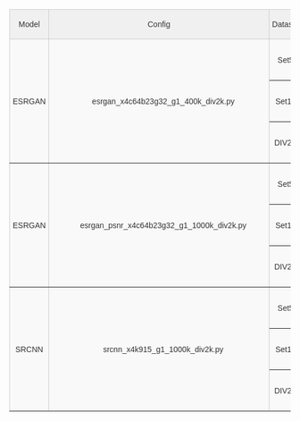 <head>
  <style type="text/css">
  .tg  {border-collapse:collapse;border-color:#ccc;border-spacing:0;}
  .tg td{background-color:#fff;border-color:#ccc;border-style:solid;border-width:1px;color:#333;
    font-family:Arial, sans-serif;font-size:14px;overflow:hidden;padding:10px 5px;word-break:normal;}
  .tg th{background-color:#f0f0f0;border-color:#ccc;border-style:solid;border-width:1px;color:#333;
    font-family:Arial, sans-serif;font-size:14px;font-weight:normal;overflow:hidden;padding:10px 5px;word-break:normal;}
  .tg .tg-9wq8{border-color:inherit;text-align:center;vertical-align:middle}
  .tg .tg-kyy7{background-color:#f9f9f9;border-color:inherit;text-align:center;vertical-align:middle}
  </style>
</head>
<table class="tg">
<thead>
  <tr>
    <th class="tg-9wq8">Model</th>
    <th class="tg-9wq8">Config</th>
    <th class="tg-9wq8">Dataset</th>
    <th class="tg-9wq8">Metric</th>
    <th class="tg-9wq8">PyTorch</th>
    <th class="tg-9wq8">ONNX Runtime</th>
    <th class="tg-9wq8">TensorRT-FP32</th>
    <th class="tg-9wq8">TensorRT-FP16</th>
  </tr>
</thead>
<tbody>
  <tr>
    <td class="tg-kyy7" rowspan="6">ESRGAN</td>
    <td class="tg-kyy7" rowspan="6">&nbsp;&nbsp;&nbsp;&nbsp;&nbsp;&nbsp;&nbsp;&nbsp;&nbsp;&nbsp;&nbsp;&nbsp;&nbsp;esrgan_x4c64b23g32_g1_400k_div2k.py&nbsp;&nbsp;&nbsp;&nbsp;&nbsp;&nbsp;&nbsp;&nbsp;&nbsp;</td>
    <td class="tg-kyy7" rowspan="2">Set5</td>
    <td class="tg-kyy7">PSNR</td>
    <td class="tg-kyy7">28.2700</td>
    <td class="tg-kyy7">28.2619</td>
    <td class="tg-kyy7">28.2619</td>
    <td class="tg-kyy7">28.2616</td>
  </tr>
  <tr>
    <td class="tg-9wq8">SSIM</td>
    <td class="tg-9wq8">0.7778</td>
    <td class="tg-9wq8">0.7784</td>
    <td class="tg-9wq8">0.7784</td>
    <td class="tg-9wq8">0.7783</td>
  </tr>
  <tr>
    <td class="tg-kyy7" rowspan="2">Set14</td>
    <td class="tg-kyy7">PSNR</td>
    <td class="tg-kyy7">24.6328</td>
    <td class="tg-kyy7">24.6290</td>
    <td class="tg-kyy7">24.6290</td>
    <td class="tg-kyy7">24.6274</td>
  </tr>
  <tr>
    <td class="tg-9wq8">SSIM</td>
    <td class="tg-9wq8">0.6491</td>
    <td class="tg-9wq8">0.6494</td>
    <td class="tg-9wq8">0.6494</td>
    <td class="tg-9wq8">0.6494</td>
  </tr>
  <tr>
    <td class="tg-kyy7" rowspan="2">DIV2K</td>
    <td class="tg-kyy7">PSNR</td>
    <td class="tg-kyy7">26.6531</td>
    <td class="tg-kyy7">26.6532</td>
    <td class="tg-kyy7">26.6532</td>
    <td class="tg-kyy7">26.6532</td>
  </tr>
  <tr>
    <td class="tg-9wq8">SSIM</td>
    <td class="tg-9wq8">0.7340</td>
    <td class="tg-9wq8">0.7340</td>
    <td class="tg-9wq8">0.7340</td>
    <td class="tg-9wq8">0.7340</td>
  </tr>
  <tr>
    <td class="tg-kyy7" rowspan="6">ESRGAN</td>
    <td class="tg-kyy7" rowspan="6">&nbsp;&nbsp;&nbsp;&nbsp;&nbsp;&nbsp;&nbsp;&nbsp;&nbsp;&nbsp;&nbsp;&nbsp;&nbsp;esrgan_psnr_x4c64b23g32_g1_1000k_div2k.py&nbsp;&nbsp;&nbsp;&nbsp;&nbsp;&nbsp;&nbsp;&nbsp;&nbsp;</td>
    <td class="tg-kyy7" rowspan="2">Set5</td>
    <td class="tg-kyy7">PSNR</td>
    <td class="tg-kyy7">30.6428</td>
    <td class="tg-kyy7">30.6307</td>
    <td class="tg-kyy7">30.6307</td>
    <td class="tg-kyy7">30.6305</td>
  </tr>
  <tr>
    <td class="tg-9wq8">SSIM</td>
    <td class="tg-9wq8">0.8559</td>
    <td class="tg-9wq8">0.8565</td>
    <td class="tg-9wq8">0.8565</td>
    <td class="tg-9wq8">0.8566</td>
  </tr>
  <tr>
    <td class="tg-kyy7" rowspan="2">Set14</td>
    <td class="tg-kyy7">PSNR</td>
    <td class="tg-kyy7">27.0543</td>
    <td class="tg-kyy7">27.0422</td>
    <td class="tg-kyy7">27.0422</td>
    <td class="tg-kyy7">27.0411</td>
  </tr>
  <tr>
    <td class="tg-9wq8">SSIM</td>
    <td class="tg-9wq8">0.7447</td>
    <td class="tg-9wq8">0.7450</td>
    <td class="tg-9wq8">0.7450</td>
    <td class="tg-9wq8">0.7449</td>
  </tr>
  <tr>
    <td class="tg-kyy7" rowspan="2">DIV2K</td>
    <td class="tg-kyy7">PSNR</td>
    <td class="tg-kyy7">29.3354</td>
    <td class="tg-kyy7">29.3354</td>
    <td class="tg-kyy7">29.3354</td>
    <td class="tg-kyy7">29.3339</td>
  </tr>
  <tr>
    <td class="tg-9wq8">SSIM</td>
    <td class="tg-9wq8">0.8263</td>
    <td class="tg-9wq8">0.8263</td>
    <td class="tg-9wq8">0.8263</td>
    <td class="tg-9wq8">0.8263</td>
  </tr>
  <tr>
    <td class="tg-kyy7" rowspan="6">SRCNN</td>
    <td class="tg-kyy7" rowspan="6">&nbsp;&nbsp;&nbsp;&nbsp;&nbsp;&nbsp;&nbsp;&nbsp;&nbsp;&nbsp;&nbsp;&nbsp;&nbsp;srcnn_x4k915_g1_1000k_div2k.py&nbsp;&nbsp;&nbsp;&nbsp;&nbsp;&nbsp;&nbsp;&nbsp;&nbsp;</td>
    <td class="tg-kyy7" rowspan="2">Set5</td>
    <td class="tg-kyy7">PSNR</td>
    <td class="tg-kyy7">28.4316</td>
    <td class="tg-kyy7">28.4120</td>
    <td class="tg-kyy7">27.2144</td>
    <td class="tg-kyy7">27.2127</td>
  </tr>
  <tr>
    <td class="tg-9wq8">SSIM</td>
    <td class="tg-9wq8">0.8099</td>
    <td class="tg-9wq8">0.8106</td>
    <td class="tg-9wq8">0.7782</td>
    <td class="tg-9wq8">0.7781</td>
  </tr>
  <tr>
    <td class="tg-kyy7" rowspan="2">Set14</td>
    <td class="tg-kyy7">PSNR</td>
    <td class="tg-kyy7">25.6486</td>
    <td class="tg-kyy7">25.6367</td>
    <td class="tg-kyy7">24.8613</td>
    <td class="tg-kyy7">24.8599</td>
  </tr>
  <tr>
    <td class="tg-9wq8">SSIM</td>
    <td class="tg-9wq8">0.7014</td>
    <td class="tg-9wq8">0.7015</td>
    <td class="tg-9wq8">0.6674</td>
    <td class="tg-9wq8">0.6673</td>
  </tr>
  <tr>
    <td class="tg-kyy7" rowspan="2">DIV2K</td>
    <td class="tg-kyy7">PSNR</td>
    <td class="tg-kyy7">27.7460</td>
    <td class="tg-kyy7">27.7460</td>
    <td class="tg-kyy7">26.9891</td>
    <td class="tg-kyy7">26.9862</td>
  </tr>
  <tr>
    <td class="tg-9wq8">SSIM</td>
    <td class="tg-9wq8">0.7854</td>
    <td class="tg-9wq8">0.7854</td>
    <td class="tg-9wq8">0.7605</td>
    <td class="tg-9wq8">0.7604</td>
  </tr>
</tbody>
</table>
